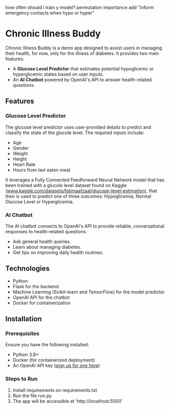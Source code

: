 how often should i train y model?
permutation importance
add "inform emergency contacts when hypo or hyper"

# Chronic Illness Buddy

Chronic Illness Buddy is a demo app designed to assist users in managing their health, for now, only for the illness of diabetes. It provides two main features:  
- A **Glucose Level Predictor** that estimates potential hypoglicemc or hyperglicemic states based on user inputs.  
- An **AI Chatbot** powered by OpenAI's API to answer health-related questions.

## Features

### Glucose Level Predictor
The glucose level predictor uses user-provided details to predict and classify the state of the glucole level. The required inputs include:  
- Age
- Gender  
- Weight
- Height   
- Heart Rate  
- Hours from last eaten meal  

It leverages a Fully Connected Feedforward Neural Network model that has been trained with a glucole level dataset found on Kaggle (www.kaggle.com/datasets/fatimaafzaal/glucose-level-estimation), that then is used to predict one of three outcomes: Hypoglicemia, Normal Glucose Level or Hyperglicemia.

### AI Chatbot
The AI chatbot connects to OpenAI's API to provide reliable, conversational responses to health-related questions.  
- Ask general health queries.  
- Learn about managing diabetes.  
- Get tips on improving daily health routines.

## Technologies
- Python
- Flask for the backend
- Machine Learning (Scikit-learn and TensorFlow) for the model predictor
- OpenAI API for the chatbot
- Docker for containerization

## Installation

### Prerequisites
Ensure you have the following installed:  
- Python 3.8+  
- Docker (for containerized deployment)  
- An OpenAI API key ([sign up for one here](https://platform.openai.com/signup/))  

### Steps to Run
1. Install requirements on requirements.txt
2. Run the file run.py
3. The app will be accessible at 'http://localhost:5000'
